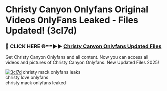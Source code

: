 # Christy Canyon Onlyfans Original Videos 0nlyFans Leaked - Files Updated! (3cl7d)

<h3>🔴 CLICK HERE 🌐==►► <a href="https://tinyurl.com/ms9xzufz" rel="nofollow">Christy Canyon Onlyfans Updated Files</a></h3>

Get Christy Canyon Onlyfans and all content. Now you can access all videos and pictures of Christy Canyon Onlyfans. New Updated Files 2025!

[![3cl7d](https://i.imgur.com/PQ7UWWw.gif)](https://tinyurl.com/ms9xzufz)
christy mack onlyfans leaks<br>
christy love onlyfans<br>
christy mack onlyfans leaked